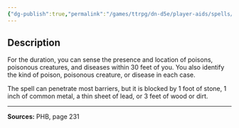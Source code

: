 ```yaml
---
{"dg-publish":true,"permalink":"/games/ttrpg/dn-d5e/player-aids/spells/level-1/detect-poison-and-disease/","tags":["TTRPG/DND/5e","verbal","somatic","material","concentration","ritual","Spell"],"noteIcon":""}
---
```



## Description
For the duration, you can sense the presence and location of poisons, poisonous creatures, and diseases within 30 feet of you.
You also identify the kind of poison, poisonous creature, or disease in each case.

The spell can penetrate most barriers, but it is blocked by 1 foot of stone, 1 inch of common metal, a thin sheet of lead, or 3 feet of wood or dirt.

---

**Sources:** PHB, page 231
